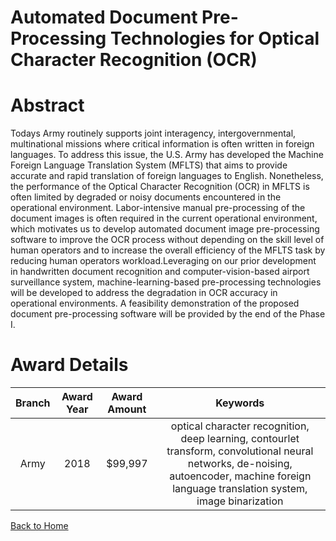 
Automated Document Pre-Processing Technologies for Optical Character Recognition (OCR)
======================================================================================

# Abstract


Todays Army routinely supports joint interagency, intergovernmental, multinational missions where critical information is often written in foreign languages. To address this issue, the U.S. Army has developed the Machine Foreign Language Translation System (MFLTS) that aims to provide accurate and rapid translation of foreign languages to English. Nonetheless, the performance of the Optical Character Recognition (OCR) in MFLTS is often limited by degraded or noisy documents encountered in the operational environment. Labor-intensive manual pre-processing of the document images is often required in the current operational environment, which motivates us to develop automated document image pre-processing software to improve the OCR process without depending on the skill level of human operators and to increase the overall efficiency of the MFLTS task by reducing human operators workload.Leveraging on our prior development in handwritten document recognition and computer-vision-based airport surveillance system, machine-learning-based pre-processing technologies will be developed to address the degradation in OCR accuracy in operational environments. A feasibility demonstration of the proposed document pre-processing software will be provided by the end of the Phase I.  

# Award Details

|Branch|Award Year|Award Amount|Keywords|
| :---: | :---: | :---: | :---: |
|Army|2018|$99,997|optical character recognition, deep learning, contourlet transform, convolutional neural networks, de-noising, autoencoder, machine foreign language translation system, image binarization|
  
  


[Back to Home](https://github.com/chrischow/dod_sbir_awards/CC/#1010)